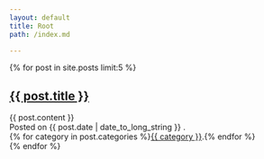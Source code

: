 ```yaml
---
layout: default
title: Root
path: /index.md

---
```


{% for post in site.posts limit:5 %}
<article>
  <h1>
    <a href="{{ post.url }}">{{ post.title }}</a>
  </h1>
  {{ post.content }}
  <aside>
    Posted on
    <time pubdate="pubdate" datetime="{{ post.date | date_to_xmlschema }}">
      {{ post.date | date_to_long_string }}
    </time>.
  </aside>
  <nav>
    {% for category in post.categories %}<a href="/{{ category }}">{{ category }}</a>.{% endfor %}
  </nav>
</article>
{% endfor %}

